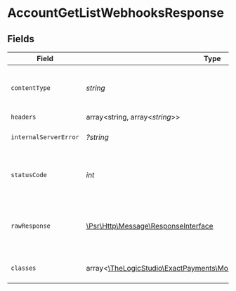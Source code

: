# AccountGetListWebhooksResponse


## Fields

| Field                                                                                                        | Type                                                                                                         | Required                                                                                                     | Description                                                                                                  |
| ------------------------------------------------------------------------------------------------------------ | ------------------------------------------------------------------------------------------------------------ | ------------------------------------------------------------------------------------------------------------ | ------------------------------------------------------------------------------------------------------------ |
| `contentType`                                                                                                | *string*                                                                                                     | :heavy_check_mark:                                                                                           | HTTP response content type for this operation                                                                |
| `headers`                                                                                                    | array<string, array<*string*>>                                                                               | :heavy_minus_sign:                                                                                           | N/A                                                                                                          |
| `internalServerError`                                                                                        | *?string*                                                                                                    | :heavy_minus_sign:                                                                                           | **Internal Server Error**<br/>                                                                               |
| `statusCode`                                                                                                 | *int*                                                                                                        | :heavy_check_mark:                                                                                           | HTTP response status code for this operation                                                                 |
| `rawResponse`                                                                                                | [\Psr\Http\Message\ResponseInterface](https://www.php-fig.org/psr/psr-7/#33-psrhttpmessageresponseinterface) | :heavy_minus_sign:                                                                                           | Raw HTTP response; suitable for custom response parsing                                                      |
| `classes`                                                                                                    | array<[\TheLogicStudio\ExactPayments\Models\Shared\WebhookResponse](../../models/shared/WebhookResponse.md)> | :heavy_minus_sign:                                                                                           | The webhooks list.                                                                                           |